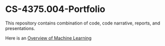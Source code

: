 # CS-4375.004-Portfolio
This repository contains combination of code, code narrative, reports, and presentations.  


Here is an [Overview of Machine Learning](https://github.com/umaid-git/CS-4375.004-Portfolio/blob/main/Assignment%201/Overview%20of%20ML.pdf)
